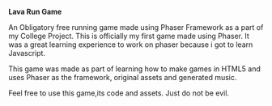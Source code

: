 <Strong> Lava Run Game </Strong>

An Obligatory free running game made using Phaser Framework as a part of my College Project. 
This is officially my first game made using Phaser. It was a great learning experience to work on phaser because i got to learn Javascript.


This game was made as part of learning how to make games in HTML5 and uses Phaser as the framework, original assets and
generated music. 

Feel free to use this game,its code and assets. Just do not be evil. 
